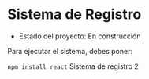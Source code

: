 <h1> Sistema de Registro </h1>

- Estado del proyecto: En construcción

Para ejecutar el sistema, debes poner: 

```npm install react```
Sistema de registro 2
